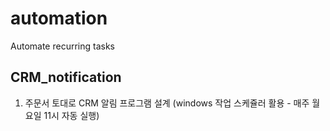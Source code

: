 # automation
Automate recurring tasks

## CRM_notification
1. 주문서 토대로 CRM 알림 프로그램 설계 (windows 작업 스케쥴러 활용 - 매주 월요일 11시 자동 실행)
